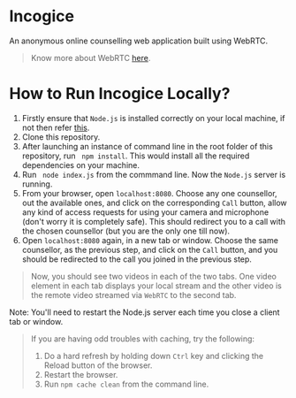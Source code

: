 # Incogice
An anonymous online counselling web application built using WebRTC.
> Know more about WebRTC [here](https://webrtc.org/).

# How to Run Incogice Locally?
1. Firstly ensure that ```Node.js``` is installed correctly on your local machine, if not then refer <a href="https://nodejs.org/en/download/">this</a>.
1. Clone this repository.
1. After launching an instance of command line in the root folder of this repository, run ``` npm install```. This would install all the required dependencies on your machine.
1. Run  ``` node index.js``` from the commmand line. Now the ```Node.js``` server is running. 
1. From your browser, open ```localhost:8080```. Choose any one counsellor, out the available ones, and click on the corresponding ```Call``` button, allow any kind of access requests for using your camera and microphone (don't worry it is completely safe). This should redirect you to a call with the chosen counsellor (but you are the only one till now).
1. Open ```localhost:8080``` again, in a new tab or window. Choose the same counsellor, as the previous step, and click on the ```Call``` button, and you should be redirected to the call you joined in the previous step.
> Now, you should see two videos in each of the two tabs. One video element in each tab displays your local stream and the other video is the remote video streamed via ```WebRTC``` to the second tab.

Note: You'll need to restart the Node.js server each time you close a client tab or window.
> If you are having odd troubles with caching, try the following:
> 1. Do a hard refresh by holding down ```Ctrl``` key and clicking the Reload button of the browser.
> 1. Restart the browser.
> 1. Run ```npm cache clean``` from the command line.
